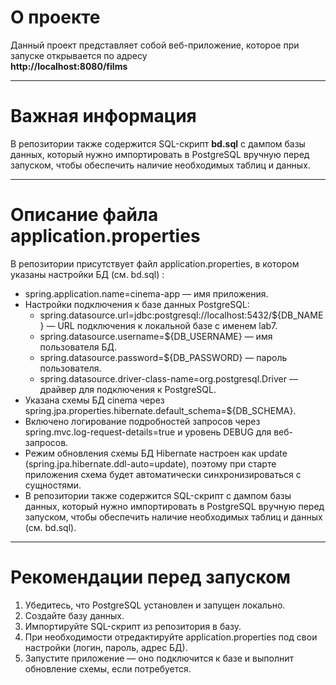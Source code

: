 # О проекте

Данный проект представляет собой веб-приложение, которое при запуске открывается по адресу  
**http://localhost:8080/films**

---

# Важная информация

В репозитории также содержится SQL-скрипт **bd.sql** с дампом базы данных, который нужно импортировать в PostgreSQL вручную перед запуском, чтобы обеспечить наличие необходимых таблиц и данных.

---

# Описание файла application.properties

В репозитории присутствует файл application.properties, в котором указаны настройки БД (см. bd.sql) :

- spring.application.name=cinema-app — имя приложения.
- Настройки подключения к базе данных PostgreSQL:
  - spring.datasource.url=jdbc:postgresql://localhost:5432/${DB_NAME} — URL подключения к локальной базе с именем lab7.
  - spring.datasource.username=${DB_USERNAME} — имя пользователя БД.
  - spring.datasource.password=${DB_PASSWORD} — пароль пользователя.
  - spring.datasource.driver-class-name=org.postgresql.Driver — драйвер для подключения к PostgreSQL.
- Указана схемы БД cinema через spring.jpa.properties.hibernate.default_schema=${DB_SCHEMA}.
- Включено логирование подробностей запросов через spring.mvc.log-request-details=true и уровень DEBUG для веб-запросов.
- Режим обновления схемы БД Hibernate настроен как update (spring.jpa.hibernate.ddl-auto=update), поэтому при старте приложения схема будет автоматически синхронизироваться с сущностями.
- В репозитории также содержится SQL-скрипт с дампом базы данных, который нужно импортировать в PostgreSQL вручную перед запуском, чтобы обеспечить наличие необходимых таблиц и данных (см. bd.sql).

---

# Рекомендации перед запуском

1. Убедитесь, что PostgreSQL установлен и запущен локально.
2. Создайте базу данных.
3. Импортируйте SQL-скрипт из репозитория в базу.
4. При необходимости отредактируйте application.properties под свои настройки (логин, пароль, адрес БД).
5. Запустите приложение — оно подключится к базе и выполнит обновление схемы, если потребуется.


